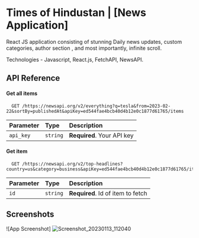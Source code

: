 
# Times of Hindustan | [News Application]

React JS application consisting of stunning Daily news updates, custom categories, author section , and most importantly, infinite scroll.


Technologies - Javascript, React.js, FetchAPI, NewsAPI.

## API Reference

#### Get all items

```http
  GET /https://newsapi.org/v2/everything?q=tesla&from=2023-02-22&sortBy=publishedAt&apiKey=ed544fae4bcb40d4b12e0c1877d61765/items
```

| Parameter | Type     | Description                |
| :-------- | :------- | :------------------------- |
| `api_key` | `string` | **Required**. Your API key |

#### Get item

```http
  GET /https://newsapi.org/v2/top-headlines?country=us&category=business&apiKey=ed544fae4bcb40d4b12e0c1877d61765/items/${business}
```

| Parameter | Type     | Description                       |
| :-------- | :------- | :-------------------------------- |
| `id`      | `string` | **Required**. Id of item to fetch |


## Screenshots

![App Screenshot]
![Screenshot_20230113_112040](https://user-images.githubusercontent.com/85216632/226975103-5b5f7357-7346-4ec7-9e03-585cbc7a6aee.png)

